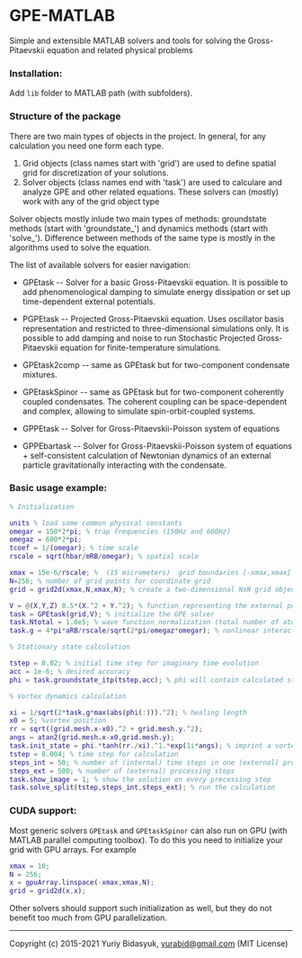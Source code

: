 # GPE-MATLAB

Simple and extensible MATLAB solvers and tools for solving the Gross-Pitaevskii equation and related physical problems

### Installation: 
Add `lib` folder to MATLAB path (with subfolders).

### Structure of the package
There are two main types of objects in the project. In general, for any calculation you need one form each type.

1. Grid objects (class names start with 'grid') are used to define spatial grid for discretization of your solutions.
2. Solver objects (class names end with 'task') are used to calculare and analyze GPE and other related equations. These solvers can (mostly) work with any of the grid object type

Solver objects mostly inlude two main types of methods: groundstate methods (start with 'groundstate_') and dynamics methods (start with 'solve_').
Difference between methods of the same type is mostly in the algorithms used to solve the equation.

The list of available solvers for easier navigation:

- GPEtask -- Solver for a basic Gross-Pitaevskii equation. It is possible to add phenomenological damping to simulate energy dissipation or set up time-dependent external potentials.

- PGPEtask -- Projected Gross-Pitaevskii equation. Uses oscillator basis representation and restricted to three-dimensional simulations only. It is possible to add damping and noise to run Stochastic Projected Gross-Pitaevskii equation for finite-temperature simulations.

- GPEtask2comp -- same as GPEtask but for two-component condensate mixtures.

- GPEtaskSpinor -- same as GPEtask but for two-component coherently coupled condensates. The coherent coupling can be space-dependent and complex, allowing to simulate spin-orbit-coupled systems.

- GPPEtask -- Solver for Gross-Pitaevskii-Poisson system of equations

- GPPEbartask -- Solver for Gross-Pitaevskii-Poisson system of equations + self-consistent calculation of Newtonian dynamics of an external particle gravitationally interacting with the condensate. 


### Basic usage example:
```matlab
% Initialization

units % load some common physical constants  
omegar = 150*2*pi; % trap frequencies (150Hz and 600Hz)
omegaz = 600*2*pi;
tcoef = 1/(omegar); % time scale
rscale = sqrt(hbar/mRB/omegar); % spatial scale

xmax = 15e-6/rscale; %  (15 micrometers)  grid boundaries [-xmax,xmax]
N=256; % number of grid points for coordinate grid
grid = grid2d(xmax,N,xmax,N); % create a two-dimensional NxN grid object

V = @(X,Y,Z) 0.5*(X.^2 + Y.^2); % function representing the external potential (must have 3 arguments)
task = GPEtask(grid,V); % initialize the GPE solver
task.Ntotal = 1.0e5; % wave function normalization (total number of atoms)
task.g = 4*pi*aRB/rscale/sqrt(2*pi/omegaz*omegar); % nonlinear interaction constant

% Stationary state calculation

tstep = 0.02; % initial time step for imaginary time evolution
acc = 1e-6; % desired accuracy
phi = task.groundstate_itp(tstep,acc); % phi will contain calculated stationary state

% Vortex dynamics calculation

xi = 1/sqrt(2*task.g*max(abs(phi(:))).^2); % healing length
x0 = 5; %vortex position
rr = sqrt((grid.mesh.x-x0).^2 + grid.mesh.y.^2);
angs = atan2(grid.mesh.x-x0,grid.mesh.y);
task.init_state = phi.*tanh(rr./xi).^1.*exp(1i*angs); % imprint a vortex on the stationary state
tstep = 0.004; % time step for calculation
steps_int = 50; % number of (internal) time steps in one (external) processing step
steps_ext = 500; % number of (external) processing steps
task.show_image = 1; % show the solution on every precessing step
task.solve_split(tstep,steps_int,steps_ext); % run the calculation

```

### CUDA support:
Most generic solvers `GPEtask` and `GPEtaskSpinor` can also run on GPU (with MATLAB parallel computing toolbox).
To do this you need to initialize your grid with GPU arrays. For example

```matlab
xmax = 10;
N = 256;
x = gpuArray.linspace(-xmax,xmax,N);
grid = grid2d(x,x);
```
Other solvers should support such initialization as well, but they do not benefit too much from GPU parallelization.

---------------------

Copyright (c) 2015-2021 Yuriy Bidasyuk, [yurabid@gmail.com](mailto:yurabid@gmail.com) (MIT License)
